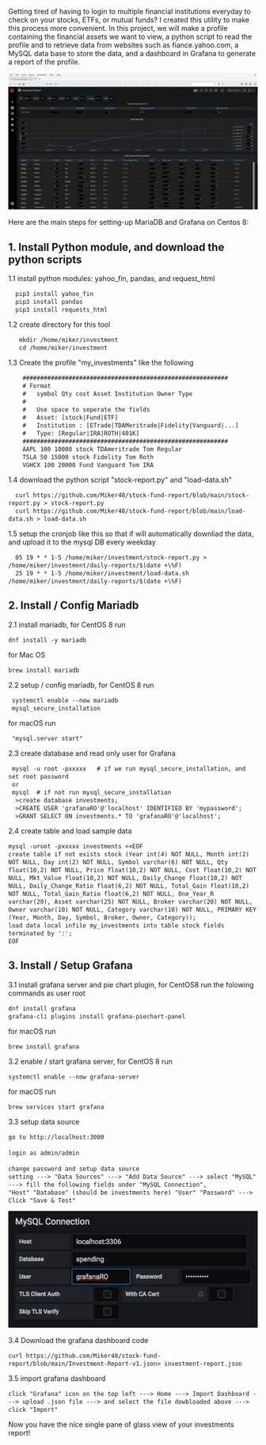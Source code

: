 Getting tired of having to login to multiple financial institutions everyday to check on your stocks, ETFs, or mutual funds? I created this utility to make this process more convenient. In this project, we will make a profile containing the financial assets we want to view, a python script to read the profile and to retrieve data from websites such as fiance.yahoo.com, a MySQL data base to store the data, and a dashboard in Grafana to generate a report of the profile.

<img src=https://github.com/Miker48/stock-fund-report/blob/main/financial-report.png>

 Here are the main steps for setting-up MariaDB and Grafana on Centos 8:
<h2>1. Install Python module, and download the python scripts </h2>
   1.1 install python modules: yahoo_fin, pandas, and request_html

      pip3 install yahoo_fin
      pip3 install pandas
      pip3 install requests_html
      
   1.2 create directory for this tool
   
       mkdir /home/miker/investment
       cd /home/miker/investment
       
   1.3 Create the profile "my_investments" like the following
   
        ##########################################################
        # Format
        #   symbol Qty cost Asset Institution Owner Type
        # 
        #   Use space to seperate the fields
        #   Asset: [stock|Fund|ETF]
        #   Institution : [ETrade|TDAMeritrade|Fidelity|Vanguard|...]
        #   Type: [Regular|IRA|ROTH|401K]
        ##########################################################
        AAPL 100 10000 stock TDAmeritrade Tom Regular
        TSLA 50 15000 stock Fidelity Tom Roth
        VGHCX 100 20000 Fund Vanguard Tom IRA

   
   1.4 download the python script "stock-report.py" and "load-data.sh"
   
      curl https://github.com/Miker48/stock-fund-report/blob/main/stock-report.py > stock-report.py 
      curl https://github.com/Miker48/stock-fund-report/blob/main/load-data.sh > load-data.sh
   
   1.5 setup the cronjob like this so that if will automatically downliad the data, and upload it to the mysql DB every weekday 
      
      05 19 * * 1-5 /home/miker/investment/stock-report.py > /home/miker/investment/daily-reports/$(date +\%F)
      25 19 * * 1-5 /home/miker/investment/load-data.sh /home/miker/investment/daily-reports/$(date +\%F)
   

<h2>2. Install / Config Mariadb</h2>

 
 2.1 install mariadb, for CentOS 8 run

    dnf install -y mariadb
   
   for Mac OS
    
    brew install mariadb

 2.2 setup / config mariadb, for CentOS 8 run

     systemctl enable --now mariadb
     mysql_secure_installation
     
   for macOS run
     
     "mysql.server start"
     
 2.3 create database and read only user for Grafana

     mysql -u root -pxxxxx   # if we run mysql_secure_installation, and set root password
     or
     mysql  # if not run mysql_secure_installation
      >create database investments;
      >CREATE USER 'grafanaRO'@'localhost' IDENTIFIED BY 'mypassword';
      >GRANT SELECT ON investments.* TO 'grafanaRO'@'localhost';

 
 2.4 create table and load sample data
 
    mysql -uroot -pxxxxx investments <<EOF
    create table if not exists stock (Year int(4) NOT NULL, Month int(2) NOT NULL, Day int(2) NOT NULL, Symbol varchar(6) NOT NULL, Qty float(10,2) NOT NULL, Price float(10,2) NOT NULL, Cost float(10,2) NOT NULL, Mkt_Value float(10,2) NOT NULL, Daily_Change float(10,2) NOT NULL, Daily_Change_Ratio float(6,2) NOT NULL, Total_Gain float(10,2) NOT NULL, Total_Gain_Ratio float(6,2) NOT NULL, One_Year_R varchar(20), Asset varchar(25) NOT NULL, Broker varchar(20) NOT NULL, Owner varchar(10) NOT NULL, Category varchar(10) NOT NULL, PRIMARY KEY (Year, Month, Day, Symbol, Broker, Owner, Category));
    load data local infile my_investments into table stock fields terminated by ':';
    EOF


<h2>3. Install / Setup Grafana</h2>

3.1 install grafana server and pie chart plugin, for CentOS8 run the folowing commands as user root

    dnf install grafana
    grafana-cli plugins install grafana-piechart-panel
    
   for macOS run
    
    brew install grafana

3.2 enable / start grafana server, for CentOS 8 run

    systemctl enable --now grafana-server
    
   for macOS run
    
    brew services start grafana

3.3 setup data source

    go to http://localhost:3000

    login as admin/admin

    change password and setup data source
    setting ---> "Data Sources" ---> "Add Data Source" ---> select "MySQL" ---> fill the following fields under "MySQL Connection", 
    "Host" "Database" (should be investments here) "User" "Password" ---> Click "Save & Test"
    
   <img src=https://github.com/Miker48/Expense-project/blob/master/Setup-Datasource.png>
   
3.4 Download the grafana dashboard code

    curl https://github.com/Miker48/stock-fund-report/blob/main/Investment-Report-v1.json> investment-report.json

3.5 import grafana dashboard 

    click "Grafana" icon on the top left ---> Home ---> Import Dashboard ---> upload .json file ---> and select the file dowbloaded above ---> click "Import"
   
Now you have the nice single pane of glass view of your investments report! 
  
